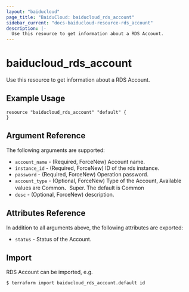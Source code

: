 ```yaml
---
layout: "baiducloud"
page_title: "BaiduCloud: baiducloud_rds_account"
sidebar_current: "docs-baiducloud-resource-rds_account"
description: |-
  Use this resource to get information about a RDS Account.
---
```


# baiducloud_rds_account

Use this resource to get information about a RDS Account.

## Example Usage

```hcl
resource "baiducloud_rds_account" "default" {
}
```

## Argument Reference

The following arguments are supported:

* `account_name` - (Required, ForceNew) Account name.
* `instance_id` - (Required, ForceNew) ID of the rds instance.
* `password` - (Required, ForceNew) Operation password.
* `account_type` - (Optional, ForceNew) Type of the Account, Available values are Common、Super. The default is Common
* `desc` - (Optional, ForceNew) description.

## Attributes Reference

In addition to all arguments above, the following attributes are exported:

* `status` - Status of the Account.


## Import

RDS Account can be imported, e.g.

```hcl
$ terraform import baiducloud_rds_account.default id
```

